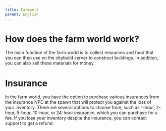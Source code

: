 ```yaml
---
title: Farmwelt
parent: English
---
```


# How does the farm world work?
The main function of the farm world is to collect resources and food that you can then use on the citybuild server to construct buildings. In addition, you can also sell these materials for money.

# Insurance
In the farm world, you have the option to purchase various insurances from the insurance NPC at the spawn that will protect you against the loss of your inventory. There are several options to choose from, such as 1-hour, 2-hour, 5-hour, 10-hour, or 24-hour insurance, which you can purchase for a fee. If you lose your inventory despite the insurance, you can contact support to get a refund.
